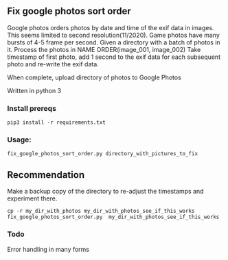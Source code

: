 ## Fix google photos sort order

Google photos orders photos by date and time of the exif data in images.
This seems limited to second resolution(11/2020).
Game photos have many bursts of 4-5 frame per second.
Given a directory with a batch of photos in it. Process the photos in NAME ORDER(image_001, image_002)
Take timestamp of first photo, add 1 second to the exif data for each subsequent photo and re-write the exif data.

When complete, upload directory of photos to Google Photos

Written in python 3

### Install prereqs
```
pip3 install -r requirements.txt
```

### Usage:
```
fix_google_photos_sort_order.py directory_with_pictures_to_fix
```
## Recommendation

Make a backup copy of the directory to re-adjust the timestamps and experiment there.

```
cp -r my_dir_with_photos my_dir_with_photos_see_if_this_works
fix_google_photos_sort_order.py  my_dir_with_photos_see_if_this_works
```

### Todo

Error handling in many forms
